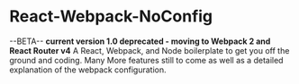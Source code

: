 # React-Webpack-NoConfig
--BETA--
**current version 1.0 deprecated - moving to Webpack 2 and React Router v4**
A React, Webpack, and Node boilerplate to get you off the ground and coding. Many More features still to come as well as a detailed explanation of the webpack configuration. 
